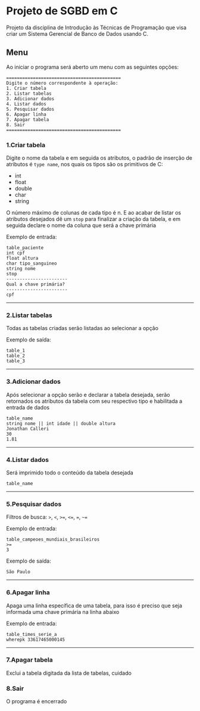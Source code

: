 # Projeto de SGBD em C
Projeto da disciplina de Introdução às Técnicas de Programação que visa criar um Sistema Gerencial de Banco de Dados usando C.

## Menu
Ao iniciar o programa será aberto um menu com as seguintes opções:
```
===========================================
Digite o número correspondente à operação:
1. Criar tabela
2. Listar tabelas
3. Adicionar dados
4. Listar dados
5. Pesquisar dados
6. Apagar linha
7. Apagar tabela
8. Sair
===========================================
```

### 1.Criar tabela
Digite o nome da tabela e em seguida os atributos, o padrão de inserção de atributos é `type name`, nos quais os tipos são os primitivos de C:
* int
* float
* double
* char
* string

O número máximo de colunas de cada tipo é n. E ao acabar de listar os atributos desejados dê um `stop` para finalizar a criação da tabela, e em seguida declare o nome da coluna que será a chave primária

Exemplo de entrada:
```
table_paciente
int cpf
float altura
char tipo_sanguineo
string nome
stop
-----------------------
Qual a chave primária?
-----------------------
cpf
```
***
### 2.Listar tabelas
Todas as tabelas criadas serão listadas ao selecionar a opção

Exemplo de saída:
```
table_1
table_2
table_3
```
***
### 3.Adicionar dados
Após selecionar a opção serão e declarar a tabela desejada, serão retornados os atributos da tabela com seu respectivo tipo e habilitada a entrada de dados
```
table_name
string nome || int idade || double altura
Jonathan Calleri
30
1.81
```
***
### 4.Listar dados
Será imprimido todo o conteúdo da tabela desejada
```
table_name
```
***
### 5.Pesquisar dados
Filtros de busca: `>`, `<`, `>=`, `<=`, `=`, `~=`

Exemplo de entrada:
```
table_campeoes_mundiais_brasileiros
>=
3
```

Exemplo de saída:
```
São Paulo
```
***
### 6.Apagar linha
Apaga uma linha específica de uma tabela, para isso é preciso que seja informada uma chave primária na linha abaixo

Exemplo de entrada:
```
table_times_serie_a
wherepk 33617465000145
```
***
### 7.Apagar tabela
Exclui a tabela digitada da lista de tabelas, cuidado

### 8.Sair
O programa é encerrado
